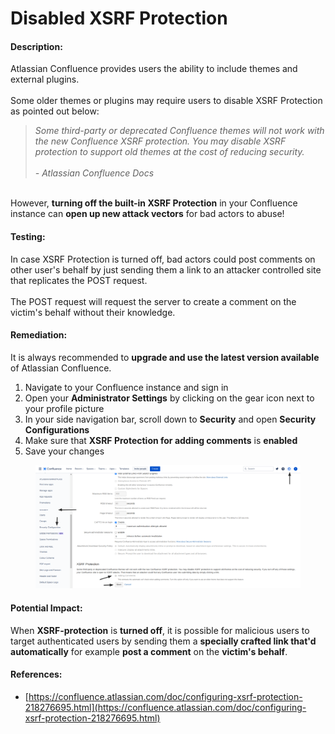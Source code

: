 # Disabled XSRF Protection

#### Description:

Atlassian Confluence provides users the ability to include themes and external plugins.\
\
Some older themes or plugins may require users to disable XSRF Protection as pointed out below:

> _Some third-party or deprecated Confluence themes will not work with the new Confluence XSRF protection. You may disable XSRF protection to support old themes at the cost of reducing security._\
> \
> _- Atlassian Confluence Docs_

\
However, **turning off the built-in XSRF Protection** in your Confluence instance can **open up new attack vectors** for bad actors to abuse!

#### Testing:

In case XSRF Protection is turned off, bad actors could post comments on other user's behalf by just sending them a link to an attacker controlled site that replicates the POST request.\
\
The POST request will request the server to create a comment on the victim's behalf without their knowledge.

#### Remediation:

It is always recommended to **upgrade and use the latest version available** of Atlassian Confluence.

1. Navigate to your Confluence instance and sign in
2. Open your **Administrator Settings** by clicking on the gear icon next to your profile picture
3. In your side navigation bar, scroll down to **Security** and open **Security Configurations**
4. Make sure that **XSRF Protection for adding comments** is **enabled**
5. Save your changes

<figure><img src="../../.gitbook/assets/image (1).png" alt=""><figcaption></figcaption></figure>

#### Potential Impact:

When **XSRF-protection** is **turned off**, it is possible for malicious users to target authenticated users by sending them a **specially crafted link that'd automatically** for example **post a comment** on the **victim's behalf**.

#### References:

* [https://confluence.atlassian.com/doc/configuring-xsrf-protection-218276695.html](https://confluence.atlassian.com/doc/configuring-xsrf-protection-218276695.html)

